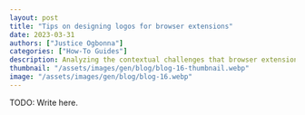 ```yaml
---
layout: post
title: "Tips on designing logos for browser extensions"
date: 2023-03-31
authors: ["Justice Ogbonna"]
categories: ["How-To Guides"]
description: Analyzing the contextual challenges that browser extension pose to traditional usage of logos.
thumbnail: "/assets/images/gen/blog/blog-16-thumbnail.webp"
image: "/assets/images/gen/blog/blog-16.webp"
---
```


TODO: Write here.